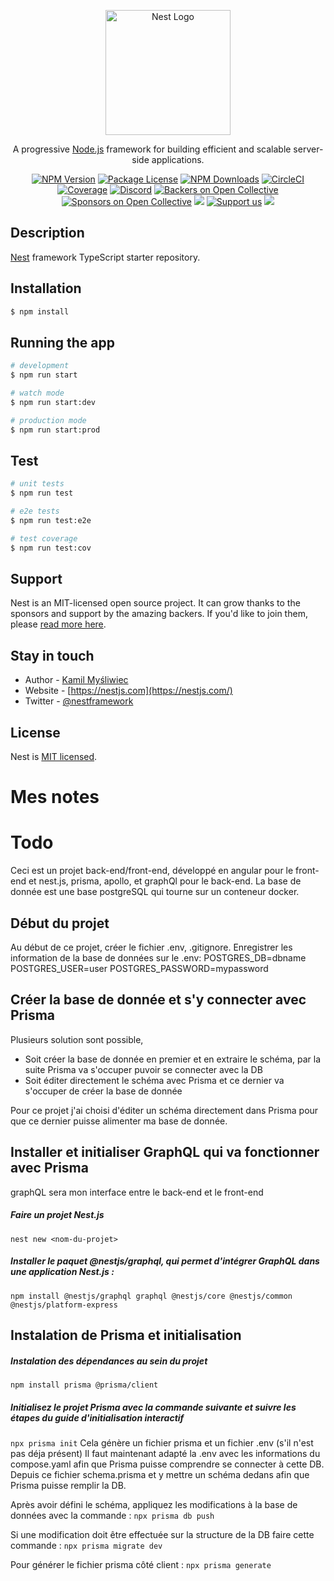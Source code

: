 <p align="center">
  <a href="http://nestjs.com/" target="blank"><img src="https://nestjs.com/img/logo-small.svg" width="200" alt="Nest Logo" /></a>
</p>

[circleci-image]: https://img.shields.io/circleci/build/github/nestjs/nest/master?token=abc123def456
[circleci-url]: https://circleci.com/gh/nestjs/nest

  <p align="center">A progressive <a href="http://nodejs.org" target="_blank">Node.js</a> framework for building efficient and scalable server-side applications.</p>
    <p align="center">
<a href="https://www.npmjs.com/~nestjscore" target="_blank"><img src="https://img.shields.io/npm/v/@nestjs/core.svg" alt="NPM Version" /></a>
<a href="https://www.npmjs.com/~nestjscore" target="_blank"><img src="https://img.shields.io/npm/l/@nestjs/core.svg" alt="Package License" /></a>
<a href="https://www.npmjs.com/~nestjscore" target="_blank"><img src="https://img.shields.io/npm/dm/@nestjs/common.svg" alt="NPM Downloads" /></a>
<a href="https://circleci.com/gh/nestjs/nest" target="_blank"><img src="https://img.shields.io/circleci/build/github/nestjs/nest/master" alt="CircleCI" /></a>
<a href="https://coveralls.io/github/nestjs/nest?branch=master" target="_blank"><img src="https://coveralls.io/repos/github/nestjs/nest/badge.svg?branch=master#9" alt="Coverage" /></a>
<a href="https://discord.gg/G7Qnnhy" target="_blank"><img src="https://img.shields.io/badge/discord-online-brightgreen.svg" alt="Discord"/></a>
<a href="https://opencollective.com/nest#backer" target="_blank"><img src="https://opencollective.com/nest/backers/badge.svg" alt="Backers on Open Collective" /></a>
<a href="https://opencollective.com/nest#sponsor" target="_blank"><img src="https://opencollective.com/nest/sponsors/badge.svg" alt="Sponsors on Open Collective" /></a>
  <a href="https://paypal.me/kamilmysliwiec" target="_blank"><img src="https://img.shields.io/badge/Donate-PayPal-ff3f59.svg"/></a>
    <a href="https://opencollective.com/nest#sponsor"  target="_blank"><img src="https://img.shields.io/badge/Support%20us-Open%20Collective-41B883.svg" alt="Support us"></a>
  <a href="https://twitter.com/nestframework" target="_blank"><img src="https://img.shields.io/twitter/follow/nestframework.svg?style=social&label=Follow"></a>
</p>
  <!--[![Backers on Open Collective](https://opencollective.com/nest/backers/badge.svg)](https://opencollective.com/nest#backer)
  [![Sponsors on Open Collective](https://opencollective.com/nest/sponsors/badge.svg)](https://opencollective.com/nest#sponsor)-->

## Description

[Nest](https://github.com/nestjs/nest) framework TypeScript starter repository.

## Installation

```bash
$ npm install
```

## Running the app

```bash
# development
$ npm run start

# watch mode
$ npm run start:dev

# production mode
$ npm run start:prod
```

## Test

```bash
# unit tests
$ npm run test

# e2e tests
$ npm run test:e2e

# test coverage
$ npm run test:cov
```

## Support

Nest is an MIT-licensed open source project. It can grow thanks to the sponsors and support by the amazing backers. If you'd like to join them, please [read more here](https://docs.nestjs.com/support).

## Stay in touch

- Author - [Kamil Myśliwiec](https://kamilmysliwiec.com)
- Website - [https://nestjs.com](https://nestjs.com/)
- Twitter - [@nestframework](https://twitter.com/nestframework)

## License

Nest is [MIT licensed](LICENSE).


# Mes notes

# Todo
Ceci est un projet back-end/front-end, développé en angular pour le front-end et nest.js, prisma, apollo, et graphQl pour le back-end.
La base de donnée est une base postgreSQL qui tourne sur un conteneur docker.

## Début du projet
Au début de ce projet, créer le fichier .env, .gitignore. Enregistrer les information de la base de données sur le .env:
POSTGRES_DB=dbname
POSTGRES_USER=user
POSTGRES_PASSWORD=mypassword

## Créer la base de donnée et s'y connecter avec Prisma
Plusieurs solution sont possible,
- Soit créer la base de donnée en premier et en extraire le schéma, par la suite Prisma va s'occuper puvoir se connecter avec la DB
- Soit éditer directement le schéma avec Prisma et ce dernier va s'occuper de créer la base de donnée

Pour ce projet j'ai choisi d'éditer un schéma directement dans Prisma pour que ce dernier puisse alimenter ma base de donnée.

## Installer et initialiser GraphQL qui va fonctionner avec Prisma
graphQL sera mon interface entre le back-end et le front-end

##### Faire un projet Nest.js
```nest new <nom-du-projet>```

##### Installer le paquet @nestjs/graphql, qui permet d'intégrer GraphQL dans une application Nest.js :
```npm install @nestjs/graphql graphql @nestjs/core @nestjs/common @nestjs/platform-express```























## Instalation de Prisma et initialisation
##### Instalation des dépendances au sein du projet
```npm install prisma @prisma/client```
##### Initialisez le projet Prisma avec la commande suivante et suivre les étapes du guide d'initialisation interactif
```npx prisma init```
Cela génère un fichier prisma et un fichier .env (s'il n'est pas déja présent)
Il faut maintenant adapté la .env avec les informations du compose.yaml afin que Prisma puisse comprendre se connecter à cette DB.
Depuis ce fichier schema.prisma et y mettre un schéma dedans afin que Prisma puisse remplir la DB.

Après avoir défini le schéma, appliquez les modifications à la base de données avec la commande :
```npx prisma db push```

Si une modification doit être effectuée sur la structure de la DB faire cette commande :
```npx prisma migrate dev```

Pour générer le fichier prisma côté client :
```npx prisma generate```